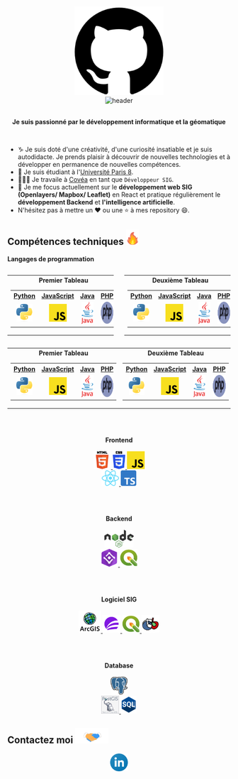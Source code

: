 <div align=center>
    <img src="https://github.com/WLaurent-Hub/WLaurent-Hub/blob/main/image/github.png" alt="GitHub" height="200"> 
</div>
<div align=center>
    <img src="https://readme-typing-svg.herokuapp.com?color=%236FDA44&size=32&center=true&vCenter=true&width=600&height=50&lines=Salut,+c'est+Laurent+%F0%9F%91%8B;Développeur+SIG+Étudiant;Développement+Fullstack;SIG+Webmapping+Geodatabase;QGIS+ArcGis" alt="header" />
</div>
<br>
<p align="center">
  <b>Je suis passionné par le développement informatique et la géomatique</b>
</p>
<br>

- ♑ Je suis doté d'une créativité, d'une curiosité insatiable et je suis autodidacte. Je prends plaisir à découvrir de nouvelles technologies et à développer en permanence de nouvelles compétences.
- 📓 Je suis étudiant à l'[Université Paris 8](https://www.univ-paris8.fr/-Master-Geomatique-Geodecisionnel-Geomarketing-et-Multimedia-G2M-).
- 👨🏻‍💻 Je travaile à [Covéa](https://www.covea.eu/fr) en tant que `Développeur SIG`.
- 🌱 Je me focus actuellement sur le **développement web SIG (Openlayers/ Mapbox/ Leaflet)** en React et pratique régulièrement le **développement Backend** et **l'intelligence artificielle**.
- N'hésitez pas à mettre un ❤ ou une ⭐ à mes repository 😄.

<h2>Compétences techniques <img src="https://github.com/WLaurent-Hub/WLaurent-Hub/blob/main/image/github-stats.gif" height="35px"></h2>

<b>Langages de programmation</b>

<div style="display: flex;">
    <table>
        <tr>
            <td align="center">
                <b>Premier Tableau</b>
                <table>
                    <tr>
                  <th><a href="https://fr.wikipedia.org/wiki/Python_(langage)">Python</a></th>
                  <th><a href="https://developer.mozilla.org/fr/docs/Web/JavaScript">JavaScript</a></th>
                  <th><a href="https://www.oracle.com/fr/java/">Java</a></th>
                  <th><a href="https://www.php.net/manual/fr/intro-whatis.php">PHP</a></th>
              </tr>
              <tr align="center">
                  <td>
                    <img src="https://github.com/WLaurent-Hub/WLaurent-Hub/blob/main/image/python.png" height="40">
                  </td>
                  <td>
                    <img src="https://github.com/WLaurent-Hub/WLaurent-Hub/blob/main/image/js.png" height="40">
                  </td>
                  <td>
                    <img src="https://github.com/WLaurent-Hub/WLaurent-Hub/blob/main/image/java.png" height="50">
                  </td>
                  <td>
                    <img src="https://github.com/WLaurent-Hub/WLaurent-Hub/blob/main/image/php.svg" height="50">
                  </td>
              </tr>
                </table>
            </td>
        </tr>
    </table>
    &nbsp;&nbsp;&nbsp;&nbsp;&nbsp;&nbsp;
    <table>
        <tr>
            <td align="center">
                <b>Deuxième Tableau</b>
                <table>
                    <tr>
                  <th><a href="https://fr.wikipedia.org/wiki/Python_(langage)">Python</a></th>
                  <th><a href="https://developer.mozilla.org/fr/docs/Web/JavaScript">JavaScript</a></th>
                  <th><a href="https://www.oracle.com/fr/java/">Java</a></th>
                  <th><a href="https://www.php.net/manual/fr/intro-whatis.php">PHP</a></th>
              </tr>
              <tr align="center">
                  <td>
                    <img src="https://github.com/WLaurent-Hub/WLaurent-Hub/blob/main/image/python.png" height="40">
                  </td>
                  <td>
                    <img src="https://github.com/WLaurent-Hub/WLaurent-Hub/blob/main/image/js.png" height="40">
                  </td>
                  <td>
                    <img src="https://github.com/WLaurent-Hub/WLaurent-Hub/blob/main/image/java.png" height="50">
                  </td>
                  <td>
                    <img src="https://github.com/WLaurent-Hub/WLaurent-Hub/blob/main/image/php.svg" height="50">
                  </td>
              </tr>
                </table>
            </td>
        </tr>
    </table>
</div>


<table>
  <tr>
      <td align="center">
          <b>Premier Tableau</b>
          <table>
              <tr>
                  <th><a href="https://fr.wikipedia.org/wiki/Python_(langage)">Python</a></th>
                  <th><a href="https://developer.mozilla.org/fr/docs/Web/JavaScript">JavaScript</a></th>
                  <th><a href="https://www.oracle.com/fr/java/">Java</a></th>
                  <th><a href="https://www.php.net/manual/fr/intro-whatis.php">PHP</a></th>
              </tr>
              <tr align="center">
                  <td>
                    <img src="https://github.com/WLaurent-Hub/WLaurent-Hub/blob/main/image/python.png" height="40">
                  </td>
                  <td>
                    <img src="https://github.com/WLaurent-Hub/WLaurent-Hub/blob/main/image/js.png" height="40">
                  </td>
                  <td>
                    <img src="https://github.com/WLaurent-Hub/WLaurent-Hub/blob/main/image/java.png" height="50">
                  </td>
                  <td>
                    <img src="https://github.com/WLaurent-Hub/WLaurent-Hub/blob/main/image/php.svg" height="50">
                  </td>
              </tr>
          </table>
      </td>
      <td align="center">
          <b>Deuxième Tableau</b>
          <table>
              <tr>
                  <th><a href="https://fr.wikipedia.org/wiki/Python_(langage)">Python</a></th>
                  <th><a href="https://developer.mozilla.org/fr/docs/Web/JavaScript">JavaScript</a></th>
                  <th><a href="https://www.oracle.com/fr/java/">Java</a></th>
                  <th><a href="https://www.php.net/manual/fr/intro-whatis.php">PHP</a></th>
              </tr>
              <tr align="center">
                  <td>
                    <img src="https://github.com/WLaurent-Hub/WLaurent-Hub/blob/main/image/python.png" height="40">
                  </td>
                  <td>
                    <img src="https://github.com/WLaurent-Hub/WLaurent-Hub/blob/main/image/js.png" height="40">
                  </td>
                  <td>
                    <img src="https://github.com/WLaurent-Hub/WLaurent-Hub/blob/main/image/java.png" height="50">
                  </td>
                  <td>
                    <img src="https://github.com/WLaurent-Hub/WLaurent-Hub/blob/main/image/php.svg" height="50">
                  </td>
              </tr>
          </table>
      </td>
  </tr>
</table>



<br>
<br>

<p align="center">
  <b>Frontend</b>
  <br>
  <br>
  <a href="https://developer.mozilla.org/fr/docs/Web/HTML" target="_blank">
    <code><img src="https://github.com/WLaurent-Hub/WLaurent-Hub/blob/main/image/html.svg" alt="HTML" height="40"/></code>
  </a>
  <a href="https://developer.mozilla.org/fr/docs/Web/CSS" target="_blank">
    <code><img src="https://github.com/WLaurent-Hub/WLaurent-Hub/blob/main/image/css.svg" alt="CSS" height="40"/></code>
  </a>
  <a href="https://developer.mozilla.org/fr/docs/Web/JavaScript" target="_blank">
    <code><img src="https://github.com/WLaurent-Hub/WLaurent-Hub/blob/main/image/js.png" alt="JavaScript" height="40"/></code>
  </a>
  <br>
  <a href="https://fr.reactjs.org/" target="_blank">
    <code><img src="https://github.com/WLaurent-Hub/WLaurent-Hub/blob/main/image/react.svg" alt="ReactJS" height="35"/></code>
  </a>
  <a href="https://www.typescriptlang.org/" target="_blank">
    <code><img src="https://github.com/WLaurent-Hub/WLaurent-Hub/blob/main/image/typescript.png" alt="TypeScript" height="35"/></code>
  </a>
</p>

<br>
<br>

<p align="center">
  <b>Backend</b>
  <br>
  <br>
  <a href="https://nodejs.org" target="_blank">
    <code><img src="https://github.com/WLaurent-Hub/WLaurent-Hub/blob/main/image/node.svg" alt="NodeJS" height="40"/></code>
  </a>
  <br>
  <a href="https://developers.arcgis.com/javascript/latest/" target="_blank">
    <code><img src="https://github.com/WLaurent-Hub/WLaurent-Hub/blob/main/image/arcgis.png" alt="SDK ArcGis" height="40"/></code>
  </a>
  <a href="https://fr.wikipedia.org/wiki/QGIS" target="_blank">
    <code><img src="https://github.com/WLaurent-Hub/WLaurent-Hub/blob/main/image/qgis.png" alt="Qgis" height="40"/></code>
  </a>
</p>

<br>
<br>


<p align="center">
  <b>Logiciel SIG</b>
  <br>
  <br>
  <a href="https://www.esrifrance.fr/produits/arcgis.aspx" target="_blank">
    <code><img src="https://github.com/WLaurent-Hub/WLaurent-Hub/blob/main/image/arcGIS_esri.png" alt="ArcGis" height="50"/></code>
  </a>
  <a href="https://www.precisely.com/fr/product/precisely-mapinfo/mapinfo-pro" target="_blank">
    <code><img src="https://github.com/WLaurent-Hub/WLaurent-Hub/blob/main/image/mapinfo.png" alt="MapInfo" height="40"/></code>
  </a>
  <a href="https://fr.wikipedia.org/wiki/QGIS" target="_blank">
    <code><img src="https://github.com/WLaurent-Hub/WLaurent-Hub/blob/main/image/qgis.png" alt="Qgis" height="40"/></code>
  </a>
  <a href="https://www.orfeo-toolbox.org/" target="_blank">
    <code><img src="https://github.com/WLaurent-Hub/WLaurent-Hub/blob/main/image/otb.png" alt="OTB" height="40"/></code>
  </a>
</p>

<br>
<br>

<p align="center">
  <b>Database</b>
  <br>
  <br>
  <a href="https://www.postgresql.org/" target="_blank">
    <code><img src="https://github.com/WLaurent-Hub/WLaurent-Hub/blob/main/image/postgresql.png" alt="PostgreSql" height="40"/></code>
  </a>
  <br>
  <a href="https://postgis.net/" target="_blank">
    <code><img src="https://github.com/WLaurent-Hub/WLaurent-Hub/blob/main/image/postgis.png" alt="PostGIS" height="40"/></code>
  </a>
  <a href="https://sql.sh/" target="_blank">
    <code><img src="https://github.com/WLaurent-Hub/WLaurent-Hub/blob/main/image/sql.svg" alt="SQL" height="40"/></code>
  </a>
</p>

<!-- Connection -->
<h2> Contactez moi <img src="https://github.com/WLaurent-Hub/WLaurent-Hub/blob/main/image/handshake.gif" height="35px"></h2>
<p align="center">
  <a href="https://www.linkedin.com/in/laurent-wu-3461901a5/" target="_blank">
    <code><img src="https://github.com/WLaurent-Hub/WLaurent-Hub/blob/main/image/linkedin.png" alt="linkedin" height="auto" width="40"/></code>
  </a>
</p>
